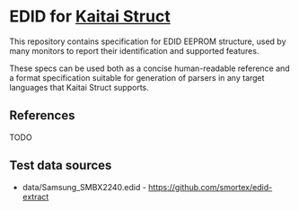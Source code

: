 # EDID for [Kaitai Struct](http://kaitai.io)

This repository contains specification for EDID EEPROM structure, used by
many monitors to report their identification and supported features.

These specs can be used both as a concise human-readable reference and a
format specification suitable for generation of parsers in any target
languages that Kaitai Struct supports.

## References

TODO

## Test data sources

* data/Samsung_SMBX2240.edid - https://github.com/smortex/edid-extract

